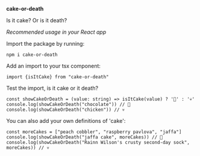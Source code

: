 **cake-or-death**

Is it cake? Or is it death?

_Recommended usage in your React app_

Import the package by running:

`npm i cake-or-death`

Add an import to your tsx component:

`import {isItCake} from "cake-or-death"`

Test the import, is it cake or it death?

`
const showCakeOrDeath = (value: string) => isItCake(value) ? '🎂' : '💀'
console.log(showCakeOrDeath("chocolate")) // 🎂
console.log(showCakeOrDeath("chicken")) // 💀
`

You can also add your own definitions of 'cake':

`
const moreCakes = ["peach cobbler", "raspberry pavlova", "jaffa"]
console.log(showCakeOrDeath("jaffa cake", moreCakes)) // 🎂
console.log(showCakeOrDeath("Rainn Wilson's crusty second-day sock", moreCakes)) // 💀
`
